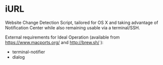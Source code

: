 iURL
====

Website Change Detection Script, tailored for OS X and taking advantage of Notification Center while also remaining usable via a terminal/SSH.

External requirements for Ideal Operation (available from https://www.macports.org/ and http://brew.sh/ ):  
*    terminal-notifier
*    dialog
